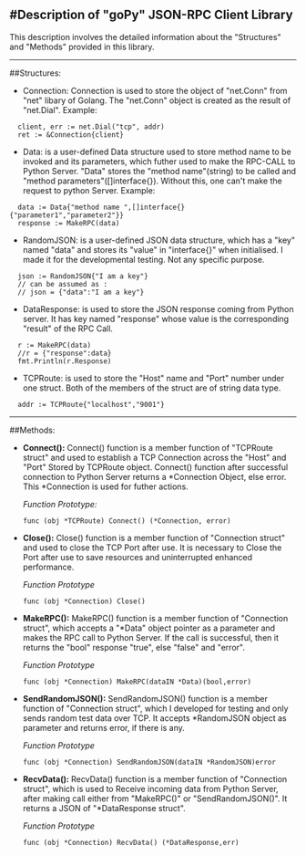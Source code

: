 #**Description of "goPy" JSON-RPC Client Library**
---

This description involves the detailed information about the "Structures" and "Methods" provided in this library.

---

  ##Structures:
  * Connection: Connection is used to store the object of "net.Conn" from "net" libary of Golang. The "net.Conn" object is created as the result of "net.Dial".
  Example:
  ```
    client, err := net.Dial("tcp", addr)
    ret := &Connection{client}
  ```

  * Data: is a user-defined Data structure used to store method name to be invoked and its parameters, which futher used to make the RPC-CALL to Python Server. "Data" stores the "method name"(string) to be called and "method parameters"([]interface{}). Without this, one can't make the request to python Server.
  Example:
  ```
    data := Data{"method name ",[]interface{}{"parameter1","parameter2"}}
    response := MakeRPC(data)
  ```

  * RandomJSON: is a user-defined JSON data structure, which has a "key" named "data" and stores its "value" in "interface{}" when initialised. I made it for the developmental testing. Not any specific purpose.
  ```
    json := RandomJSON{"I am a key"}
    // can be assumed as :
    // json = {"data":"I am a key"}
  ```

* DataResponse: is used to store the JSON response coming from Python server. It has key named "response" whose value is the corresponding "result" of the RPC Call.
```
  r := MakeRPC(data)
  //r = {"response":data}
  fmt.Println(r.Response)
```

* TCPRoute: is used to store the "Host" name and "Port" number under one struct. Both of the members of the struct are of string data type.
```
  addr := TCPRoute{"localhost","9001"}
```
---
##Methods:
* **Connect():** Connect() function is a member function of "TCPRoute struct" and used to establish a TCP Connection across the "Host" and "Port" Stored by TCPRoute object. Connect() function after successful connection to Python Server returns a *Connection Object, else error. This *Connection is used for futher actions.

  *Function Prototype:*

  ```func (obj *TCPRoute) Connect() (*Connection, error)```
* **Close():** Close() function is a member function of "Connection struct" and used to close the TCP Port after use. It is necessary to Close the Port after use to save resources and uninterrupted enhanced performance.

  *Function Prototype*

  ```func (obj *Connection) Close()```

* **MakeRPC():** MakeRPC() function is a member function of "Connection struct", which accepts a "*Data" object pointer as a parameter and makes the RPC call to Python Server. If the call is successful, then it returns the "bool" response "true", else "false" and "error".

  *Function Prototype*

  ```func (obj *Connection) MakeRPC(dataIN *Data)(bool,error)```

* **SendRandomJSON():** SendRandomJSON() function is a member function of "Connection struct", which I developed for testing and only sends random test data over TCP. It accepts *RandomJSON object as parameter and returns error, if there is any.

  *Function Prototype*

  ```func (obj *Connection) SendRandomJSON(dataIN *RandomJSON)error```

* **RecvData():** RecvData() function is a member function of "Connection struct", which is used to Receive incoming data from Python Server, after making call either from "MakeRPC()" or "SendRandomJSON()". It returns a JSON of "*DataResponse struct".

  *Function Prototype*

  ```func (obj *Connection) RecvData() (*DataResponse,err)```
